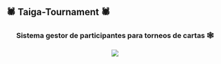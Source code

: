 ## 🕷 Taiga-Tournament 🕷

<h3 align="center">Sistema gestor de participantes para torneos de cartas 🕸</h3>

<div align="center">
  <img src="https://i.imgur.com/xpav8sA.png">
</div>
